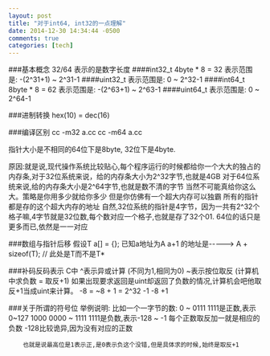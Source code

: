 ```yaml
---
layout: post
title: "对于int64, int32的一点理解"
date: 2014-12-30 14:34:44 -0500
comments: true
categories: [tech]
---
```

###基本概念
32/64 表示的是数字长度
####int32\_t 4byte * 8 = 32
表示范围是: -(2^31+1) ~ 2^31-1
####uint32\_t
表示范围是: 0 ~ 2^32-1
####int64\_t 8byte * 8 = 62
表示范围是: -(2^63+1) ~ 2^63-1
####uint64\_t
表示范围是: 0 ~ 2^64-1

###进制转换
hex(10) = dec(16)

###编译区别
cc -m32 a.cc
cc -m64 a.cc

指针大小是不相同的64位下是8byte, 32位下是4byte.

原因:就是说,现代操作系统比较贴心,每个程序运行的时候都给你一个大大的独占的内存条,对于32位系统来说，给的内存条大小为2^32字节,也就是4GB
对于64位系统来说,给的内存条大小是2^64字节,也就是数不清的字节
当然不可能真给你这么大。策略是你用多少就给你多少
但是你仿佛有一个超大内存可以独霸
所有的指针都是存的这个超大内存的地址
自然,32位系统的指针是4字节，因为一共有2^32个格子嘛,4字节就是32位数,每个数对应一个格子,也就是存了32个01.
64位的话只是更多而已,依然是一一对应

###数组与指针后移
假设T a[] = {};
已知a地址为A
a+1 的地址是-----> A + sizeof(T); // 此处是T而不是T\*

###补码反码表示
C中 ^表示异或计算 (不同为1,相同为0)
	  ~表示按位取反 (计算机中求负数 = 取反+1)
		如果出现要求返回是uint却返回了负数的情况,计算机会吧他取反+1当成uint来计算。 -8 = ~8 + 1 = 2^32 -1 -8 +1

###关于所谓的符号位
		举例说明:
		比如一个一字节的数:
		0 ~ 0111 1111是正数,表示0~127
		1000 0000 ~ 1111 1111是负数,表示-128 ~ -1
		每个正数取反加一就是相应的负数
		-128比较诡异,因为没有对应的正数

		也就是说最高位是1表示正,是0表示负这个没错,但是具体求的时候,始终是取反+1
